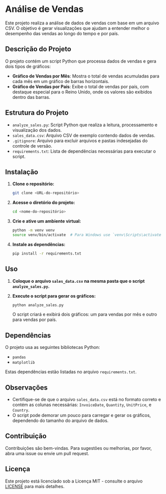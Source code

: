 
# Análise de Vendas

Este projeto realiza a análise de dados de vendas com base em um arquivo CSV. O objetivo é gerar visualizações que ajudam a entender melhor o desempenho das vendas ao longo do tempo e por país.

## Descrição do Projeto

O projeto contém um script Python que processa dados de vendas e gera dois tipos de gráficos:

- **Gráfico de Vendas por Mês**: Mostra o total de vendas acumuladas para cada mês em um gráfico de barras horizontais.
- **Gráfico de Vendas por País**: Exibe o total de vendas por país, com destaque especial para o Reino Unido, onde os valores são exibidos dentro das barras.

## Estrutura do Projeto

- `analyze_sales.py`: Script Python que realiza a leitura, processamento e visualização dos dados.
- `sales_data.csv`: Arquivo CSV de exemplo contendo dados de vendas.
- `.gitignore`: Arquivo para excluir arquivos e pastas indesejadas do controle de versão.
- `requirements.txt`: Lista de dependências necessárias para executar o script.

## Instalação

1. **Clone o repositório:**
   ```bash
   git clone <URL-do-repositório>
   ```

2. **Acesse o diretório do projeto:**
   ```bash
   cd <nome-do-repositório>
   ```

3. **Crie e ative um ambiente virtual:**
   ```bash
   python -m venv venv
   source venv/bin/activate  # Para Windows use `venv\Scripts\activate`
   ```

4. **Instale as dependências:**
   ```bash
   pip install -r requirements.txt
   ```

## Uso

1. **Coloque o arquivo `sales_data.csv` na mesma pasta que o script `analyze_sales.py`.**

2. **Execute o script para gerar os gráficos:**
   ```bash
   python analyze_sales.py
   ```

   O script criará e exibirá dois gráficos: um para vendas por mês e outro para vendas por país.

## Dependências

O projeto usa as seguintes bibliotecas Python:

- `pandas`
- `matplotlib`

Estas dependências estão listadas no arquivo `requirements.txt`.

## Observações

- Certifique-se de que o arquivo `sales_data.csv` está no formato correto e contém as colunas necessárias: `InvoiceDate`, `Quantity`, `UnitPrice`, e `Country`.
- O script pode demorar um pouco para carregar e gerar os gráficos, dependendo do tamanho do arquivo de dados.

## Contribuição

Contribuições são bem-vindas. Para sugestões ou melhorias, por favor, abra uma issue ou envie um pull request.

## Licença

Este projeto está licenciado sob a Licença MIT - consulte o arquivo [LICENSE](LICENSE) para mais detalhes.
